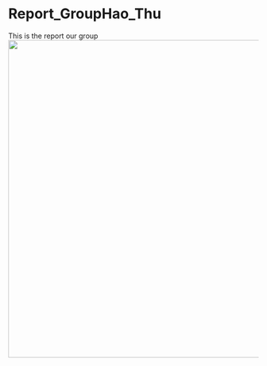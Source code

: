﻿# Report_GroupHao_Thu
This is the report  our group
<img src="https://imgur.com/a/HisYW" height="640px" width="960px">
